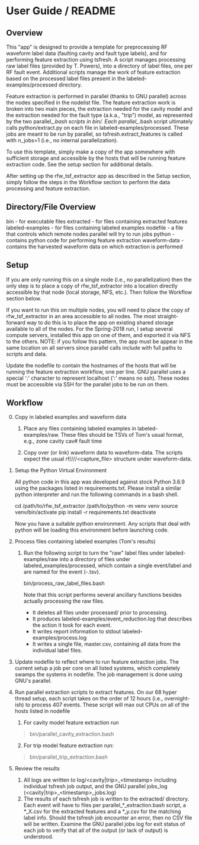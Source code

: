 # User Guide / README

## Overview

This "app" is designed to provide a template for preprocessing RF waveform label
data (faulting cavity and fault type labels), and for performing feature extraction
using tsfresh.  A script manages processing raw label files (provided by T. Powers),
into a directory of label files, one per RF fault event.  Additional scripts manage
the work of feature extraction based on the processed label files present in the
labeled-examples/processed directory.

Feature extraction is performed in parallel (thanks to GNU parallel) across the nodes
specified in the nodelist file.  The feature extraction work is broken into two main
pieces, the extraction needed for the cavity model and the extraction needed for the
fault type (a.k.a., "trip") model, as represented by the two parallel_*.bash scripts
in bin/.  Each parallel_*.bash script ultimately calls python/extract.py on each 
file in labeled-examples/processed.  These jobs are meant to be run by parallel, so
tsfresh.extract_features is called with n_jobs=1 (i.e., no internal parallelization).

To use this template, simply make a copy of the app somewhere with sufficient
storage and accessible by the hosts that will be running feature extraction code.
See the setup section for additional details.

After setting up the rfw_tsf_extractor app as described in the Setup section, simply
follow the steps in the Workflow section to perform the data processing and 
feature extraction.

## Directory/File Overview

bin - for executable files
extracted - for files containing extracted features
labeled-examples - for files containing labeled examples
nodefile - a file that controls which remote nodes parallel will try to run jobs
python - contains python code for performing feature extraction
waveform-data - contains the harvested waveform data on which extraction is performed

## Setup

If you are only running this on a single node (i.e., no parallelization) then
the only step is to place a copy of rfw_tsf_extractor into a location directly
accessible by that node (local storage, NFS, etc.).  Then follow the Workflow
section below.

If you want to run this on multiple nodes, you will need to place the copy
of rfw_tsf_extractor in an area accessible to all nodes.  The most straight-
forward way to do this is to place the app on existing shared storage available
to all of the nodes.  For the Spring-2018 run, I setup several compute servers,
installed this app on one of them, and exported it via NFS to the others.  NOTE:
if you follow this pattern, the app must be appear in the same location on
all servers since parallel calls include with full paths to scripts and data.

Update the nodefile to contain the hostnames of the hosts that will be running
the feature extraction workflow, one per line.  GNU parallel uses a special ':'
character to represent localhost (':' means no ssh).  These nodes must be
accessible via SSH for the parallel jobs to be run on them.

## Workflow

0) Copy in labeled examples and waveform data
    1) Place any files containing labeled examples in labeled-examples/raw.
       These files should be TSVs of Tom's usual format, e.g.,
       zone cavity  cav#    fault   time

    2) Copy over (or link) waveform data to waveform-data.  The scripts expect
       the usual rf/<zone>/<date>/<time>/<capture_file> structure under
       waveform-data.

1) Setup the Python Virtual Environment

    All python code in this app was developed against stock Python 3.6.9 using the
    packages listed in requirements.txt.  Please install a similar python interpreter
    and run the following commands in a bash shell.

    cd /path/to/rfw_tsf_extractor
    /path/to/python -m venv venv
    source venv/bin/activate
    pip install -r requirements.txt
    deactivate

    Now you have a suitable python environment.  Any scripts that deal with python will
    be loading this environment before launching code.

2) Process files containing labeled examples (Tom's results)

    1) Run the following script to turn the "raw" label files under labeled-examples/raw
       into a directory of files under labeled_examples/processed, which contain a single
       event/label and are named for the event (<zone>-<timestamp>.tsv).
       
       bin/process_raw_label_files.bash

       Note that this script performs several ancillary functions besides actually
       processing the raw files.
       - It deletes all files under processed/ prior to processing.
       - It produces labeled-examples/event_reduction.log that describes the action
         it took for each event.
       - It writes report information to stdout labeled-examples/process.log
       - It writes a single file, master.csv, containing all data from the individual label
         files.

3) Update nodefile to reflect where to run feature extraction jobs.  The current setup
   a job per core on all listed systems, which completely swamps the systems in nodefile.
   The job management is done using GNU's parallel.

4) Run parallel extraction scripts to extract features.  On our 68 hyper thread setup,
   each script takes on the order of 12 hours (i.e., overnight-ish) to process 407 events.
   These script will max out CPUs on all of the hosts listed in nodefile
   
    1) For cavity model feature extraction run
    
      > bin/parallel_cavity_extraction.bash
    
    2) For trip model feature extraction run:
    
      > bin/parallel_trip_extraction.bash

5) Review the results
    1) All logs are written to log/\<cavity\|trip\>\_\<timestamp\> including individual tsfresh
       job output, and the GNU parallel jobs_log (\<cavity\|trip\>\_\<timestamp\>\_jobs.log)
    2) The results of each tsfresh job is written to the extracted/ directory.
       Each event will have to files per parallel_*_extraction.bash script, a *_X.csv
       for the extracted features and a *_y.csv for the matching label info.  Should
       the tsfresh job encounter an error, then no CSV file will be written.  Examine
       the GNU parallel jobs log for exit status of each job to verify that all of the
       output (or lack of output) is understood.
